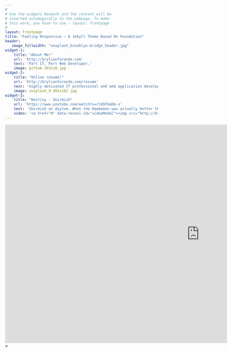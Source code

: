 ```yaml
---
#
# Use the widgets beneath and the content will be
# inserted automagically in the webpage. To make
# this work, you have to use › layout: frontpage
#
layout: frontpage
title: "Feeling Responsive – A Jekyll Theme Based On Foundation"
header:
   image_fullwidth: "unsplash_brooklyn-bridge_header.jpg"
widget-1:
    title: "About Me!"
    url: 'http://brylianforonda.com'
    text: 'Part IT, Part Web Developer.'    
    image: github-303x18.jpg
widget-2:
    title: "Online resume!"
    url: 'http://brylianforonda.com/resume'
    text: 'Highly motivated IT professional and web application developer with a missino to work for todays top technology companies where I can utilize my knowledge and skill to solve real-world problems.'    
    image: unsplash_9-302x182.jpg
widget-3:
    title: "Destiny - Skirmish"
    url: 'https://www.youtube.com/watch?v=rld97UeDm-s'
    text: 'Skirmish on Asylum. When the Hawkmoon was actually better than the Thorn...'
    video: '<a href="#" data-reveal-id="videoModal"><img src="http://brylianforonda.com/images/start-video-feeling-responsive-302x182.jpg" width="302" height="182" alt=""></a>'
---
```



<div id="videoModal" class="reveal-modal large" data-reveal="">
  <div class="flex-video widescreen vimeo" style="display: block;">
    <iframe width="1280" height="720" src="https://www.youtube.com/embed/rld97UeDm-s" frameborder="0" allowfullscreen></iframe>
  </div>
  <a class="close-reveal-modal">&#215;</a>
</div>